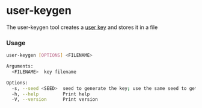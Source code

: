 # user-keygen

The user-keygen tool creates a [user key](concepts.md#user-key) and stores it in a file

### Usage

```bash
user-keygen [OPTIONS] <FILENAME>
```

```bash
Arguments:
  <FILENAME>  key filename

Options:
  -s, --seed <SEED>  seed to generate the key; use the same seed to get the same key
  -h, --help         Print help
  -V, --version      Print version
```

